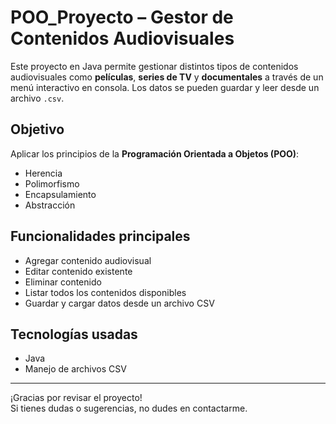 # POO_Proyecto – Gestor de Contenidos Audiovisuales

Este proyecto en Java permite gestionar distintos tipos de contenidos audiovisuales como **películas**, **series de TV** y **documentales** a través de un menú interactivo en consola. Los datos se pueden guardar y leer desde un archivo `.csv`.

## Objetivo

Aplicar los principios de la **Programación Orientada a Objetos (POO)**:

- Herencia
- Polimorfismo
- Encapsulamiento
- Abstracción

## Funcionalidades principales

- Agregar contenido audiovisual
- Editar contenido existente
- Eliminar contenido
- Listar todos los contenidos disponibles
- Guardar y cargar datos desde un archivo CSV

## Tecnologías usadas

- Java
- Manejo de archivos CSV

---

¡Gracias por revisar el proyecto!  
Si tienes dudas o sugerencias, no dudes en contactarme.

